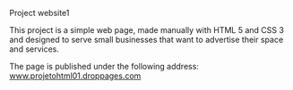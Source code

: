 Project website1

This project is a simple web page, made manually with HTML 5 and CSS 3 and designed to serve small businesses that want to advertise their space and services.

The page is published under the following address: www.projetohtml01.droppages.com
